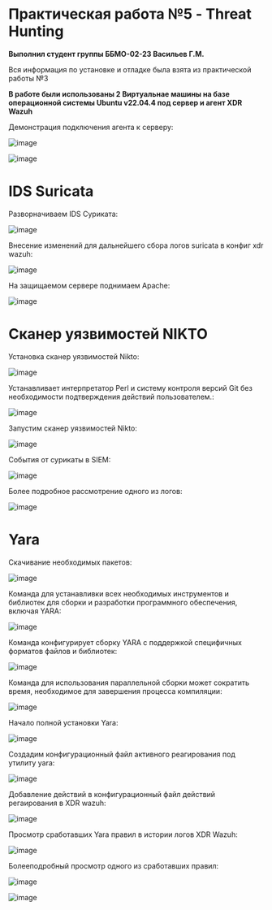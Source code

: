 # Практическая работа №5 - Threat Hunting

**Выполнил студент группы ББМО-02-23 Васильев Г.М.**

Вся информация по установке и отладке была взята из практической работы №3

**В работе были использованы 2 Виртуальнае машины на базе операционной системы Ubuntu v22.04.4 под сервер и агент XDR Wazuh**

Демонстрация подключения агента к серверу:

![image](https://github.com/Archangel15520/sssl5/blob/main/Screenshot/19.JPG)

![image](https://github.com/Archangel15520/sssl5/blob/main/Screenshot/18.JPG)

# IDS Suricata

Разворначиваем IDS Суриката:

![image](https://github.com/Archangel15520/sssl5/blob/main/Screenshot/1.JPG)

Внесение изменений для дальнейшего сбора логов suricata в конфиг xdr wazuh:

![image](https://github.com/Archangel15520/sssl5/blob/main/Screenshot/2.JPG)

На защищаемом сервере поднимаем Apache:

![image](https://github.com/Archangel15520/sssl5/blob/main/Screenshot/3.JPG)

# Сканер уязвимостей NIKTO

Установка сканер уязвимостей Nikto:

![image](https://github.com/Archangel15520/sssl5/blob/main/Screenshot/4.JPG)

Устанавливает интерпретатор Perl и систему контроля версий Git без необходимости подтверждения действий пользователем.:

![image](https://github.com/Archangel15520/sssl5/blob/main/Screenshot/5.JPG)

Запустим сканер уязвимостей Nikto:

![image](https://github.com/Archangel15520/sssl5/blob/main/Screenshot/6.JPG)

События от сурикаты в SIEM:

![image](https://github.com/Archangel15520/sssl5/blob/main/Screenshot/16.JPG)

Более подробное рассмотрение одного из логов:

![image](https://github.com/Archangel15520/sssl5/blob/main/Screenshot/17.JPG)

# Yara

Скачивание необходимых пакетов:

![image](https://github.com/Archangel15520/sssl5/blob/main/Screenshot/7.JPG)

Команда для устанавливки всех необходимых инструментов и библиотек для сборки и разработки программного обеспечения, включая YARA:

![image](https://github.com/Archangel15520/sssl5/blob/main/Screenshot/8.JPG)

Команда конфигурирует сборку YARA с поддержкой специфичных форматов файлов и библиотек:

![image](https://github.com/Archangel15520/sssl5/blob/main/Screenshot/9.JPG)

Команда для использования параллельной сборки может сократить время, необходимое для завершения процесса компиляции:

![image](https://github.com/Archangel15520/sssl5/blob/main/Screenshot/10.JPG)

Начало полной установки Yara:

![image](https://github.com/Archangel15520/sssl5/blob/main/Screenshot/11.JPG)

Создадим конфигурационный файл активного реагирования под утилиту yara:

![image]()

Добавление действий в конфигурационный файл действий регаирования в XDR wazuh:

![image](https://github.com/Archangel15520/sssl5/blob/main/Screenshot/15.JPG)

Просмотр сработавших Yara правил в истории логов XDR Wazuh:

![image](https://github.com/Archangel15520/sssl5/blob/main/Screenshot/12.JPG)

Болееподробный просмотр одного из сработавших правил:

![image](https://github.com/Archangel15520/sssl5/blob/main/Screenshot/13.JPG)

![image](https://github.com/Archangel15520/sssl5/blob/main/Screenshot/14.JPG)


